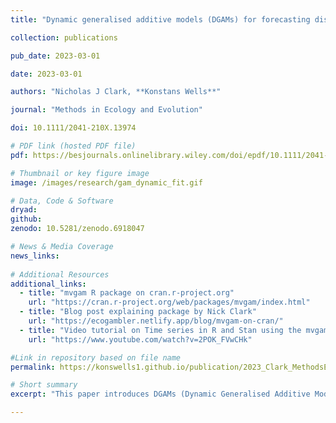 ```yaml
---
title: "Dynamic generalised additive models (DGAMs) for forecasting discrete ecological time series"

collection: publications

pub_date: 2023-03-01

date: 2023-03-01

authors: "Nicholas J Clark, **Konstans Wells**"

journal: "Methods in Ecology and Evolution"

doi: 10.1111/2041-210X.13974

# PDF link (hosted PDF file)
pdf: https://besjournals.onlinelibrary.wiley.com/doi/epdf/10.1111/2041-210X.13974

# Thumbnail or key figure image
image: /images/research/gam_dynamic_fit.gif

# Data, Code & Software
dryad: 
github: 
zenodo: 10.5281/zenodo.6918047

# News & Media Coverage
news_links:
     
# Additional Resources
additional_links:
  - title: "mvgam R package on cran.r-project.org"
    url: "https://cran.r-project.org/web/packages/mvgam/index.html"
  - title: "Blog post explaining package by Nick Clark"
    url: "https://ecogambler.netlify.app/blog/mvgam-on-cran/"
  - title: "Video tutorial on Time series in R and Stan using the mvgam package"
    url: "https://www.youtube.com/watch?v=2POK_FVwCHk"

#Link in repository based on file name
permalink: https://konswells1.github.io/publication/2023_Clark_MethodsEcolEvol  

# Short summary
excerpt: "This paper introduces DGAMs (Dynamic Generalised Additive Models) a modelling framework that combines the flexibility of non‑linear smoothing in GAMs with latent dynamic components to better forecast discrete ecological time series (e.g., counts data as obtained from biological surveys). THis paper links to the mvgam R package (maintained by Nicholas Clark, which implements DGAMs in a Bayesian setup (using Stan or JAGS). By using a hierarchical approach, the paper shows how multiple time series can be analysed jointly, allowing quantification of synchrony or asynchrony in latent temporal trends among series, while still capturing series‑specific predictor effects."

---
```

